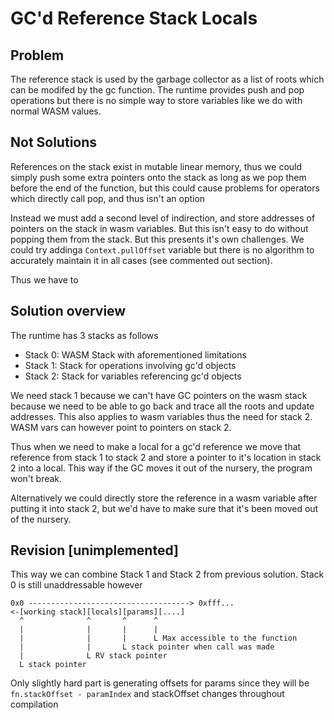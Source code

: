 # GC'd Reference Stack Locals
## Problem
The reference stack is used by the garbage collector as a list of roots which can be modifed by the gc function. The runtime provides push and pop operations but there is no simple way to store variables like we do with normal WASM values.

## Not Solutions
References on the stack exist in mutable linear memory, thus we could simply push some extra pointers onto the stack as long as we pop them before the end of the function, but this could cause problems for operators which directly call pop, and thus isn't an option

Instead we must add a second level of indirection, and store addresses of pointers on the stack in wasm variables. But this isn't easy to do without popping them from the stack. But this presents it's own challenges. We could try addinga  `Context.pullOffset` variable but there is no algorithm to accurately maintain it in all cases (see commented out section).

<!-- As we want to emulate behavior of actually pushing and popping values from the stack the compiler will need a `Context.pullOffset` field which lets us do `(i32.add (global.get $__ref_sp) (i32.const {{Context.pullOffset++}}))` to get the address of the pointer to the object that the user beleives is stored in the identifier. However this also means that when the identifier get's used we have to decriment `Context.pullOffset` -->

Thus we have to

## Solution overview
The runtime has 3 stacks as follows
- Stack 0: WASM Stack with aforementioned limitations
- Stack 1: Stack for operations involving gc'd objects
- Stack 2: Stack for variables referencing gc'd objects

We need stack 1 because we can't have GC pointers on the wasm stack because we need to be able to go back and trace all the roots and update addresses. This also applies to wasm variables thus the need for stack 2. WASM vars can however point to pointers on stack 2.

Thus when we need to make a local for a gc'd reference we move that reference from stack 1 to stack 2 and store a pointer to it's location in stack 2 into a local. This way if the GC moves it out of the nursery, the program won't break.

Alternatively we could directly store the reference in a wasm variable after putting it into stack 2, but we'd have to make sure that it's been moved out of the nursery.

## Revision \[unimplemented\]
This way we can combine Stack 1 and Stack 2 from previous solution. Stack 0 is still unaddressable however
```
0x0 ------------------------------------> 0xfff...
<-[working stack][locals][params][....]
  ^              ^       ^      ^
  |              |       |      |
  |              |       |      L Max accessible to the function
  |              |       L stack pointer when call was made
  |              L RV stack pointer
  L stack pointer
```
Only slightly hard part is generating offsets for params since they will be `fn.stackOffset - paramIndex` and stackOffset changes throughout compilation
